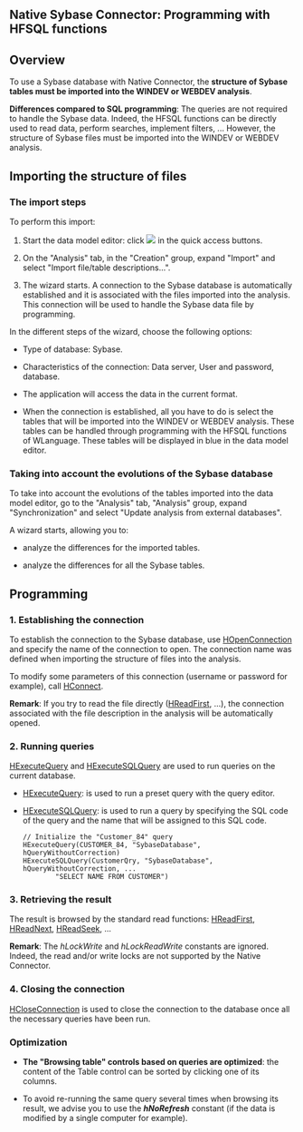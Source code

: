 


## Native Sybase Connector: Programming with HFSQL functions
			



<a name="NOTE1"></a>
<a name="NOTE1_1"></a>


## Overview
<a name="overview_ELTTEXTE000198"></a>
To use a Sybase database with Native Connector, the **structure of Sybase tables must be imported into the WINDEV or WEBDEV analysis**.

**Differences compared to SQL programming**: The queries are not required to handle the Sybase data. Indeed, the HFSQL functions can be directly used to read data, perform searches, implement filters, ... However, the structure of Sybase files must be imported into the WINDEV or WEBDEV analysis.



<a name="NOTE3"></a>
<a name="NOTE3_1"></a>


## Importing the structure of files
<a name="importing_the_structure_files_ELTTEXTE000228"></a>


### The import steps
<a name="the_import_steps_ELTPARAGRAPHE000022"></a>

To perform this import: 

1. Start the data model editor: click ![](https://doc.pcsoft.fr/en-US/images/image.awp?langid=3&name=Ico_Analyse.gif) in the quick access buttons. 

2. On the "Analysis" tab, in the "Creation" group, expand "Import" and select "Import file/table descriptions...".

3. The wizard starts. A connection to the Sybase database is automatically established and it is associated with the files imported into the analysis. This connection will be used to handle the Sybase data file by programming.




In the different steps of the wizard, choose the following options:

- Type of database: Sybase. 

- Characteristics of the connection: Data server, User and password, database.  

- The application will access the data in the current format.

- When the connection is established, all you have to do is select the tables that will be imported into the WINDEV or WEBDEV analysis. These tables can be handled through programming with the HFSQL functions of WLanguage. These tables will be displayed in blue in the data model editor.



<a name="NOTE3_2"></a>


### Taking into account the evolutions of the Sybase database
<a name="taking_into_account_the_evolutions_the_sybase_database_ELTPARAGRAPHE000054"></a>

To take into account the evolutions of the tables imported into the data model editor, go to the "Analysis" tab, "Analysis" group, expand "Synchronization" and select "Update analysis from external databases".

A wizard starts, allowing you to:

- analyze the differences for the imported tables.

- analyze the differences for all the Sybase tables.




<a name="NOTE4"></a>
<a name="NOTE4_1"></a>


## Programming
<a name="programming_ELTTEXTE000258"></a>


### 1. Establishing the connection
<a name="1_establishing_the_connection_ELTPARAGRAPHE000080"></a>

To establish the connection to the Sybase database, use [HOpenConnection](../WDLang4/3044107.md) and specify the name of the connection to open. The connection name was defined when importing the structure of files into the analysis.

To modify some parameters of this connection (username or password for example), call [HConnect](../WDLang4/3044263.md).

**Remark**: If you try to read the file directly ([HReadFirst](../WDLang4/3044051.md), ...), the connection associated with the file description in the analysis will be automatically opened.
<a name="NOTE4_2"></a>


### 2. Running queries
<a name="2_running_queries_ELTPARAGRAPHE000100"></a>

[HExecuteQuery](../WDLang4/3044080.md) and [HExecuteSQLQuery](../WDLang4/3044084.md) are used to run queries on the current database.

- [HExecuteQuery](../WDLang4/3044080.md): is used to run a preset query with the query editor.

- [HExecuteSQLQuery](../WDLang4/3044084.md): is used to run a query by specifying the SQL code of the query and the name that will be assigned to this SQL code.
	
	```wl
	// Initialize the "Customer_84" query
	HExecuteQuery(CUSTOMER_84, "SybaseDatabase", hQueryWithoutCorrection)
	HExecuteSQLQuery(CustomerQry, "SybaseDatabase", hQueryWithoutCorrection, ...
			"SELECT NAME FROM CUSTOMER")
	```




<a name="NOTE4_3"></a>


### 3. Retrieving the result
<a name="3_retrieving_the_result_ELTPARAGRAPHE000121"></a>

The result is browsed by the standard read functions: [HReadFirst](../WDLang4/3044051.md), [HReadNext](../WDLang4/3044037.md), [HReadSeek](../WDLang4/3044050.md), ...

**Remark**: The *hLockWrite* and *hLockReadWrite* constants are ignored. Indeed, the read and/or write locks are not supported by the Native Connector.
<a name="NOTE4_4"></a>


### 4. Closing the connection
<a name="4_closing_the_connection_ELTPARAGRAPHE000139"></a>

[HCloseConnection](../WDLang4/3044095.md) is used to close the connection to the database once all the necessary queries have been run.
<a name="NOTE4_5"></a>


### Optimization
<a name="optimization_ELTPARAGRAPHE000148"></a>

- **The "Browsing table" controls based on queries are optimized**: the content of the Table control can be sorted by clicking one of its columns.

- To avoid re-running the same query several times when browsing its result, we advise you to use the ***hNoRefresh*** constant (if the data is modified by a single computer for example).





